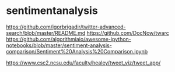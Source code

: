 # sentimentanalysis

https://github.com/igorbrigadir/twitter-advanced-search/blob/master/README.md
https://github.com/DocNow/twarc
https://github.com/algorithmiaio/awesome-ipython-notebooks/blob/master/sentiment-analysis-comparison/Sentiment%20Analysis%20Comparison.ipynb

https://www.csc2.ncsu.edu/faculty/healey/tweet_viz/tweet_app/
